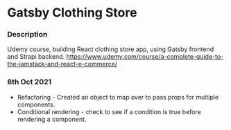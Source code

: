 # Gatsby Clothing Store

### Description
Udemy course, building React clothing store app, using Gatsby frontend and Strapi backend.
https://www.udemy.com/course/a-complete-guide-to-the-jamstack-and-react-e-commerce/

### 8th Oct 2021
* Refactoring - Created an object to map over to pass props for multiple components.
* Conditional rendering - check to see if a condition is true before rendering a component. 